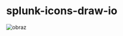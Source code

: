 # splunk-icons-draw-io
![obraz](https://user-images.githubusercontent.com/3711830/117277413-26718780-ae60-11eb-95b6-eb24f19c414d.png)

